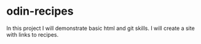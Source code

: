 # odin-recipes

In this project I will demonstrate basic html and git skills. 
I will create a site with links to recipes.
